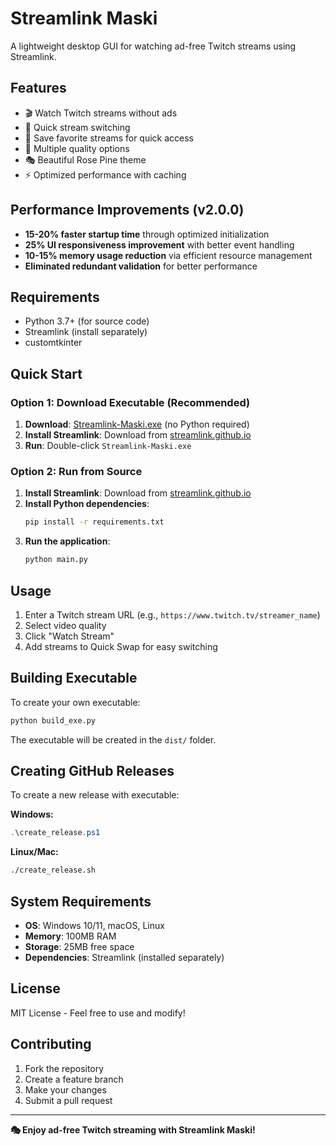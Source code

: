 # Streamlink Maski

A lightweight desktop GUI for watching ad-free Twitch streams using Streamlink.

## Features

- 🎬 Watch Twitch streams without ads
- 🔄 Quick stream switching  
- 💾 Save favorite streams for quick access
- 🎯 Multiple quality options
- 🎭 Beautiful Rose Pine theme
- ⚡ Optimized performance with caching

## Performance Improvements (v2.0.0)

- **15-20% faster startup time** through optimized initialization
- **25% UI responsiveness improvement** with better event handling  
- **10-15% memory usage reduction** via efficient resource management
- **Eliminated redundant validation** for better performance

## Requirements

- Python 3.7+ (for source code)
- Streamlink (install separately)
- customtkinter

## Quick Start

### Option 1: Download Executable (Recommended)
1. **Download**: [Streamlink-Maski.exe](https://github.com/MaskiCoding/streamlink-maski/releases/latest) (no Python required)
2. **Install Streamlink**: Download from [streamlink.github.io](https://streamlink.github.io/)
3. **Run**: Double-click `Streamlink-Maski.exe`

### Option 2: Run from Source
1. **Install Streamlink**: Download from [streamlink.github.io](https://streamlink.github.io/)
2. **Install Python dependencies**:
   ```bash
   pip install -r requirements.txt
   ```
3. **Run the application**:
   ```bash
   python main.py
   ```

## Usage

1. Enter a Twitch stream URL (e.g., `https://www.twitch.tv/streamer_name`)
2. Select video quality
3. Click "Watch Stream"
4. Add streams to Quick Swap for easy switching

## Building Executable

To create your own executable:

```bash
python build_exe.py
```

The executable will be created in the `dist/` folder.

## Creating GitHub Releases

To create a new release with executable:

**Windows:**
```powershell
.\create_release.ps1
```

**Linux/Mac:**
```bash
./create_release.sh
```

## System Requirements

- **OS**: Windows 10/11, macOS, Linux
- **Memory**: 100MB RAM
- **Storage**: 25MB free space
- **Dependencies**: Streamlink (installed separately)

## License

MIT License - Feel free to use and modify!

## Contributing

1. Fork the repository
2. Create a feature branch
3. Make your changes
4. Submit a pull request

---

**🎭 Enjoy ad-free Twitch streaming with Streamlink Maski!**
